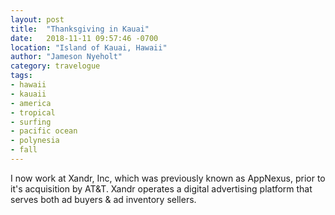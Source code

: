 ```yaml
---
layout: post
title:  "Thanksgiving in Kauai"
date:   2018-11-11 09:57:46 -0700
location: "Island of Kauai, Hawaii"
author: "Jameson Nyeholt"
category: travelogue
tags:
- hawaii
- kauaii
- america
- tropical
- surfing
- pacific ocean
- polynesia
- fall
---
```


I now work at Xandr, Inc, which was previously known as AppNexus, prior to it's acquisition by AT&T.  Xandr operates a digital advertising platform that serves both ad buyers & ad inventory sellers.
